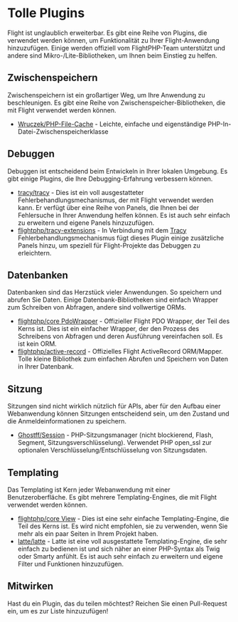 # Tolle Plugins

Flight ist unglaublich erweiterbar. Es gibt eine Reihe von Plugins, die verwendet werden können, um Funktionalität zu Ihrer Flight-Anwendung hinzuzufügen. Einige werden offiziell vom FlightPHP-Team unterstützt und andere sind Mikro-/Lite-Bibliotheken, um Ihnen beim Einstieg zu helfen.

## Zwischenspeichern

Zwischenspeichern ist ein großartiger Weg, um Ihre Anwendung zu beschleunigen. Es gibt eine Reihe von Zwischenspeicher-Bibliotheken, die mit Flight verwendet werden können.

- [Wruczek/PHP-File-Cache](/awesome-plugins/php-file-cache) - Leichte, einfache und eigenständige PHP-In-Datei-Zwischenspeicherklasse

## Debuggen

Debuggen ist entscheidend beim Entwickeln in Ihrer lokalen Umgebung. Es gibt einige Plugins, die Ihre Debugging-Erfahrung verbessern können.

- [tracy/tracy](/awesome-plugins/tracy) - Dies ist ein voll ausgestatteter Fehlerbehandlungsmechanismus, der mit Flight verwendet werden kann. Er verfügt über eine Reihe von Panels, die Ihnen bei der Fehlersuche in Ihrer Anwendung helfen können. Es ist auch sehr einfach zu erweitern und eigene Panels hinzuzufügen.
- [flightphp/tracy-extensions](/awesome-plugins/tracy-extensions) - In Verbindung mit dem [Tracy](/awesome-plugins/tracy) Fehlerbehandlungsmechanismus fügt dieses Plugin einige zusätzliche Panels hinzu, um speziell für Flight-Projekte das Debuggen zu erleichtern.

## Datenbanken

Datenbanken sind das Herzstück vieler Anwendungen. So speichern und abrufen Sie Daten. Einige Datenbank-Bibliotheken sind einfach Wrapper zum Schreiben von Abfragen, andere sind vollwertige ORMs.

- [flightphp/core PdoWrapper](/awesome-plugins/pdo-wrapper) - Offizieller Flight PDO Wrapper, der Teil des Kerns ist. Dies ist ein einfacher Wrapper, der den Prozess des Schreibens von Abfragen und deren Ausführung vereinfachen soll. Es ist kein ORM.
- [flightphp/active-record](/awesome-plugins/active-record) - Offizielles Flight ActiveRecord ORM/Mapper. Tolle kleine Bibliothek zum einfachen Abrufen und Speichern von Daten in Ihrer Datenbank.

## Sitzung

Sitzungen sind nicht wirklich nützlich für APIs, aber für den Aufbau einer Webanwendung können Sitzungen entscheidend sein, um den Zustand und die Anmeldeinformationen zu speichern.

- [Ghostff/Session](/awesome-plugins/session) - PHP-Sitzungsmanager (nicht blockierend, Flash, Segment, Sitzungsverschlüsselung). Verwendet PHP open_ssl zur optionalen Verschlüsselung/Entschlüsselung von Sitzungsdaten.

## Templating

Das Templating ist Kern jeder Webanwendung mit einer Benutzeroberfläche. Es gibt mehrere Templating-Engines, die mit Flight verwendet werden können.

- [flightphp/core View](/learn#views) - Dies ist eine sehr einfache Templating-Engine, die Teil des Kerns ist. Es wird nicht empfohlen, sie zu verwenden, wenn Sie mehr als ein paar Seiten in Ihrem Projekt haben.
- [latte/latte](/awesome-plugins/latte) - Latte ist eine voll ausgestattete Templating-Engine, die sehr einfach zu bedienen ist und sich näher an einer PHP-Syntax als Twig oder Smarty anfühlt. Es ist auch sehr einfach zu erweitern und eigene Filter und Funktionen hinzuzufügen.

## Mitwirken

Hast du ein Plugin, das du teilen möchtest? Reichen Sie einen Pull-Request ein, um es zur Liste hinzuzufügen! 